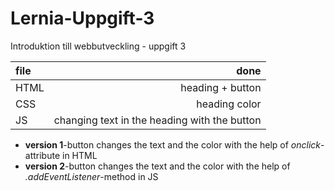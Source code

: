 # Lernia-Uppgift-3
 Introduktion till webbutveckling - uppgift 3



|file  | done |
|:-----|------------------:|
|HTML  | heading \+ button |
|CSS   | heading color |
|JS   | changing text in the heading with the button |

- **version 1**-button  changes the text and the color with the help of *onclick*-attribute in HTML
- **version 2**-button  changes the text and the color with the help of *.addEventListener*-method in JS